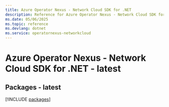 ```yaml
---
title: Azure Operator Nexus - Network Cloud SDK for .NET
description: Reference for Azure Operator Nexus - Network Cloud SDK for .NET
ms.date: 05/06/2025
ms.topic: reference
ms.devlang: dotnet
ms.service: operatornexus-networkcloud
---
```

# Azure Operator Nexus - Network Cloud SDK for .NET - latest
## Packages - latest
[!INCLUDE [packages](operator-nexus---network-cloud-index.md)]